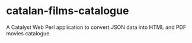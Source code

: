# catalan-films-catalogue
A Catalyst Web Perl application to convert JSON data into HTML and PDF movies catalogue.
